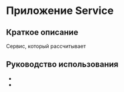 # Приложение Service
## Краткое описание
Сервис, который рассчитывает 
## Руководство использования

* 
* 
